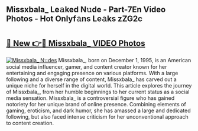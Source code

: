 ## Missxbala_ Le𝚊ked N𝚞de - Part-7En Video Photos - Hot Onlyf𝚊ns Le𝚊ks zZG2c

# <h2><a href="http://ab32719.deff.icu/?id=Missxbala_">🔗 New 👉🔴 Missxbala_ VIDEO Photos</a></h2>

[![Missxbala_ N𝚞des](https://i.imgur.com/rIISA9y.gif)](http://ab32719.deff.icu/?id=Missxbala_)
Missxbala_, born on December 1, 1995, is an American social media influencer, gamer, and content creator known for her entertaining and engaging presence on various platforms. With a large following and a diverse range of content, Missxbala_ has carved out a unique niche for herself in the digital world. This article explores the journey of Missxbala_, from her humble beginnings to her current status as a social media sensation. Missxbala_ is a controversial figure who has gained notoriety for her unique brand of online presence. Combining elements of gaming, eroticism, and dark humor, she has amassed a large and dedicated following, but also faced intense criticism for her unconventional approach to content creation.
